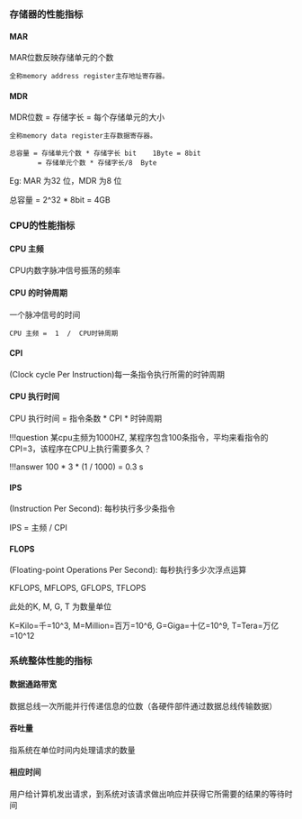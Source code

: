 
### 存储器的性能指标

#### MAR

MAR位数反映存储单元的个数
	
	全称memory address register主存地址寄存器。
	
#### MDR

MDR位数 = 存储字长 = 每个存储单元的大小

	全称memory data register主存数据寄存器。

```
总容量 = 存储单元个数 * 存储字长 bit    1Byte = 8bit
 	   = 存储单元个数 * 存储字长/8  Byte
```

Eg: MAR 为32 位，MDR 为8 位

总容量 = 2^32 * 8bit = 4GB

### CPU的性能指标

#### CPU 主频

CPU内数字脉冲信号振荡的频率

#### CPU 的时钟周期

一个脉冲信号的时间

```
CPU 主频 =  1  /  CPU时钟周期
```

#### CPI

 (Clock cycle Per Instruction)每一条指令执行所需的时钟周期

#### CPU 执行时间

CPU 执行时间 = 指令条数 * CPI * 时钟周期

!!!question
	某cpu主频为1000HZ, 某程序包含100条指令，平均来看指令的CPI=3，该程序在CPU上执行需要多久？

!!!answer
	100 * 3 * (1 / 1000) = 0.3 s

#### IPS

(Instruction Per Second): 每秒执行多少条指令

IPS = 主频 / CPI

#### FLOPS

(Floating-point Operations Per Second): 每秒执行多少次浮点运算

KFLOPS, MFLOPS, GFLOPS, TFLOPS

此处的K, M, G, T 为数量单位

K=Kilo=千=10^3, M=Million=百万=10^6, G=Giga=十亿=10^9, T=Tera=万亿=10^12


### 系统整体性能的指标

#### 数据通路带宽

数据总线一次所能并行传递信息的位数（各硬件部件通过数据总线传输数据）

#### 吞吐量

指系统在单位时间内处理请求的数量

#### 相应时间

用户给计算机发出请求，到系统对该请求做出响应并获得它所需要的结果的等待时间




